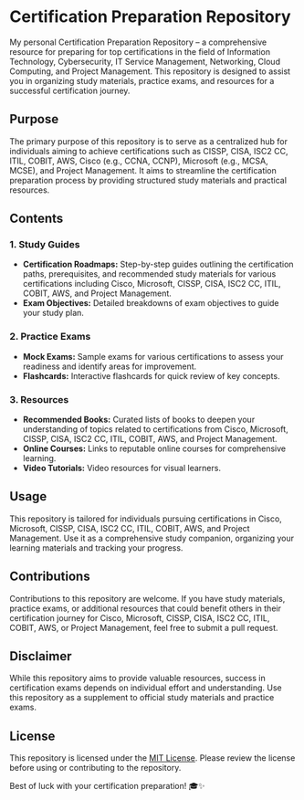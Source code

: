 # Certification Preparation Repository

My personal Certification Preparation Repository – a comprehensive resource for preparing for top certifications in the field of Information Technology, Cybersecurity, IT Service Management, Networking, Cloud Computing, and Project Management. This repository is designed to assist you in organizing study materials, practice exams, and resources for a successful certification journey.

## Purpose

The primary purpose of this repository is to serve as a centralized hub for individuals aiming to achieve certifications such as CISSP, CISA, ISC2 CC, ITIL, COBIT, AWS, Cisco (e.g., CCNA, CCNP), Microsoft (e.g., MCSA, MCSE), and Project Management. It aims to streamline the certification preparation process by providing structured study materials and practical resources.

## Contents

### 1. Study Guides

- **Certification Roadmaps:** Step-by-step guides outlining the certification paths, prerequisites, and recommended study materials for various certifications including Cisco, Microsoft, CISSP, CISA, ISC2 CC, ITIL, COBIT, AWS, and Project Management.
- **Exam Objectives:** Detailed breakdowns of exam objectives to guide your study plan.

### 2. Practice Exams

- **Mock Exams:** Sample exams for various certifications to assess your readiness and identify areas for improvement.
- **Flashcards:** Interactive flashcards for quick review of key concepts.

### 3. Resources

- **Recommended Books:** Curated lists of books to deepen your understanding of topics related to certifications from Cisco, Microsoft, CISSP, CISA, ISC2 CC, ITIL, COBIT, AWS, and Project Management.
- **Online Courses:** Links to reputable online courses for comprehensive learning.
- **Video Tutorials:** Video resources for visual learners.

## Usage

This repository is tailored for individuals pursuing certifications in Cisco, Microsoft, CISSP, CISA, ISC2 CC, ITIL, COBIT, AWS, and Project Management. Use it as a comprehensive study companion, organizing your learning materials and tracking your progress.

## Contributions

Contributions to this repository are welcome. If you have study materials, practice exams, or additional resources that could benefit others in their certification journey for Cisco, Microsoft, CISSP, CISA, ISC2 CC, ITIL, COBIT, AWS, or Project Management, feel free to submit a pull request.

## Disclaimer

While this repository aims to provide valuable resources, success in certification exams depends on individual effort and understanding. Use this repository as a supplement to official study materials and practice exams.

## License

This repository is licensed under the [MIT License](LICENSE). Please review the license before using or contributing to the repository.

Best of luck with your certification preparation! 🎓✨
